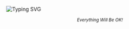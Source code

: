 <p align="left">
  <img src="https://readme-typing-svg.demolab.com?font=Roboto&duration=4000&pause=1000&color=2C2C2C&center=true&vCenter=true&multiline=true&width=600&height=80&lines=Everything+Will+Be+OK" alt="Typing SVG">
</p>
<p align="center">
  <sub><i>Everything Will Be OK!</i></sub>
</p>
